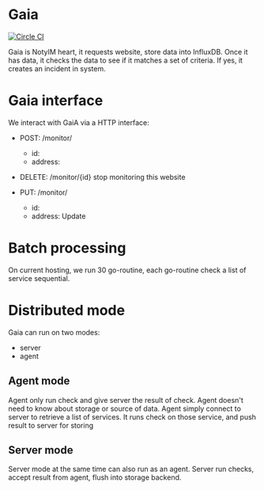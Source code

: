 # Gaia

[![Circle
CI](https://circleci.com/gh/NotyIm/gaia.svg?style=svg)](https://circleci.com/gh/NotyIm/gaia)

Gaia is NotyIM heart, it requests website, store data into InfluxDB.
Once it has data, it checks the data to see if it matches a set of
criteria. If yes, it creates an incident in system.

# Gaia interface

We interact with GaiA via a HTTP interface:


- POST: /monitor/
    - id:
    - address:

- DELETE: /monitor/{id}
    stop monitoring this website

- PUT: /monitor/
    - id:
    - address:
    Update

# Batch processing

On current hosting, we run 30 go-routine, each go-routine check a list
of service sequential.

# Distributed mode

Gaia can run on two modes:

- server
- agent

## Agent mode

Agent only run check and give server the result of check. Agent doesn't
need to know about storage or source of data. Agent simply connect to
server to retrieve a list of services. It runs check on those service,
and push result to server for storing

## Server mode

Server mode at the same time can also run as an agent. Server run
checks, accept result from agent, flush into storage backend.
